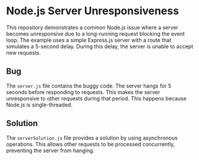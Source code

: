 # Node.js Server Unresponsiveness

This repository demonstrates a common Node.js issue where a server becomes unresponsive due to a long-running request blocking the event loop. The example uses a simple Express.js server with a route that simulates a 5-second delay.  During this delay, the server is unable to accept new requests.

## Bug

The `server.js` file contains the buggy code.  The server hangs for 5 seconds before responding to requests. This makes the server unresponsive to other requests during that period. This happens because Node.js is single-threaded.

## Solution

The `serverSolution.js` file provides a solution by using asynchronous operations.  This allows other requests to be processed concurrently, preventing the server from hanging.